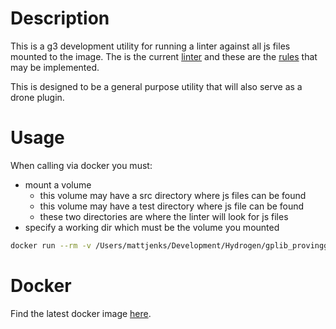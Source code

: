 # Description

This is a g3 development utility for running a linter against all js files mounted to the image. The is the
current [linter][eslint] and these are the [rules][airbnbrules] that may be implemented.

This is designed to be a general purpose utility that will also serve as a drone plugin.

# Usage

When calling via docker you must:
- mount a volume
  - this volume may have a src directory where js files can be found
  - this volume may have a test directory where js file can be found
  - these two directories are where the linter will look for js files
- specify a working dir which must be the volume you mounted

```bash
docker run --rm -v /Users/mattjenks/Development/Hydrogen/gplib_provingground:/mj --workdir /mj g3dev/lintjs:latest
```

# Docker

Find the latest docker image [here][docker].

[eslint]:https://eslint.org/
[airbnbrules]:https://github.com/airbnb/javascript
[node]:https://hub.docker.com/_/node/
[docker]:https://hub.docker.com/r/g3dev/lintjs/
